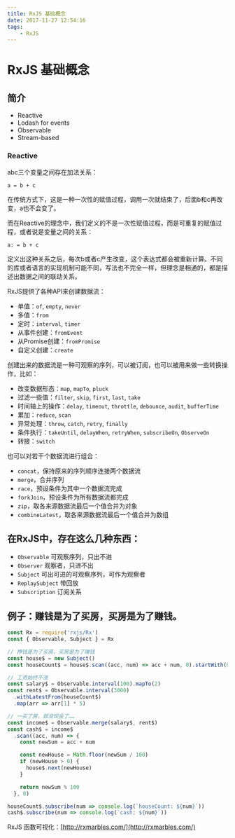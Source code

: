 ```yaml
---
title: RxJS 基础概念
date: 2017-11-27 12:54:16
tags: 
    - RxJS
---
```

# RxJS 基础概念

## 简介

* Reactive
* Lodash for events
* Observable
* Stream-based

### Reactive

abc三个变量之间存在加法关系：

```
a = b + c
```

在传统方式下，这是一种一次性的赋值过程，调用一次就结束了，后面b和c再改变，a也不会变了。

而在Reactive的理念中，我们定义的不是一次性赋值过程，而是可重复的赋值过程，或者说是变量之间的关系：

```
a: = b + c
```

定义出这种关系之后，每次b或者c产生改变，这个表达式都会被重新计算。不同的库或者语言的实现机制可能不同，写法也不完全一样，但理念是相通的，都是描述出数据之间的联动关系。

RxJS提供了各种API来创建数据流：

* 单值：`of`, `empty`, `never`
* 多值：`from`
* 定时：`interval`, `timer`
* 从事件创建：`fromEvent`
* 从Promise创建：`fromPromise`
* 自定义创建：`create`

创建出来的数据流是一种可观察的序列，可以被订阅，也可以被用来做一些转换操作，比如：

* 改变数据形态：`map`, `mapTo`, `pluck`
* 过滤一些值：`filter`, `skip`, `first`, `last`, `take`
* 时间轴上的操作：`delay`, `timeout`, `throttle`, `debounce`, `audit`, `bufferTime`
* 累加：`reduce`, `scan`
* 异常处理：`throw`, `catch`, `retry`, `finally`
* 条件执行：`takeUntil`, `delayWhen`, `retryWhen`, `subscribeOn`, `ObserveOn`
* 转接：`switch`

也可以对若干个数据流进行组合：

* `concat`，保持原来的序列顺序连接两个数据流
* `merge`，合并序列
* `race`，预设条件为其中一个数据流完成
* `forkJoin`，预设条件为所有数据流都完成
* `zip`，取各来源数据流最后一个值合并为对象
* `combineLatest`，取各来源数据流最后一个值合并为数组

## 在RxJS中，存在这么几种东西：

* `Observable` 可观察序列，只出不进
* `Observer` 观察者，只进不出
* `Subject` 可出可进的可观察序列，可作为观察者
* `ReplaySubject` 带回放
* `Subscription` 订阅关系

## 例子：赚钱是为了买房，买房是为了赚钱。

```javascript
const Rx = require('rxjs/Rx')
const { Observable, Subject } = Rx

// 挣钱是为了买房，买房是为了赚钱
const house$ = new Subject()
const houseCount$ = house$.scan((acc, num) => acc + num, 0).startWith(0)

// 工资始终不涨
const salary$ = Observable.interval(100).mapTo(2)
const rent$ = Observable.interval(3000)
  .withLatestFrom(houseCount$)
  .map(arr => arr[1] * 5)

// 一买了房，就没现金了……
const income$ = Observable.merge(salary$, rent$)
const cash$ = income$
  .scan((acc, num) => {
    const newSum = acc + num

    const newHouse = Math.floor(newSum / 100)
    if (newHouse > 0) {
      house$.next(newHouse)
    }

    return newSum % 100
  }, 0)

houseCount$.subscribe(num => console.log(`houseCount: ${num}`))
cash$.subscribe(num => console.log(`cash: ${num}`))
```

RxJS 函数可视化：[http://rxmarbles.com/](http://rxmarbles.com/)
